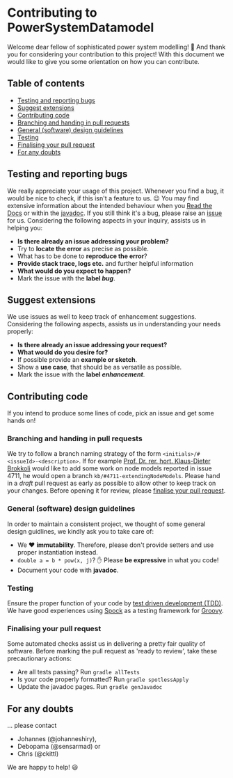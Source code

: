 # Contributing to PowerSystemDatamodel
Welcome dear fellow of sophisticated power system modelling! :wave:
And thank you for considering your contribution to this project!
With this document we would like to give you some orientation on how you can contribute.

## Table of contents
* [Testing and reporting bugs](#testing-and-reporting-bugs)
* [Suggest extensions](#suggest-extensions)
* [Contributing code](#contributing-code)
* [Branching and handing in pull requests](#branching-and-handing-in-pull-requests)
* [General (software) design guidelines](#general-software-design-guidelines)
* [Testing](#testing)
* [Finalising your pull request](#finalising-your-pull-request)
* [For any doubts](#for-any-doubts)

## Testing and reporting bugs
We really appreciate your usage of this project.
Whenever you find a bug, it would be nice to check, if this isn't a feature to us. :wink:
You may find extensive information about the intended behaviour when you [Read the Docs](https://powersystemdatamodel.readthedocs.io/en/latest/) or within the [javadoc](https://ie3-institute.github.io/PowerSystemDataModel/javadoc/).
If you still think it's a bug, please raise an [issue](https://guides.github.com/features/issues/) for us.
Considering the following aspects in your inquiry, assists us in helping you:

* **Is there already an issue addressing your problem?**
* Try to **locate the error** as precise as possible.
* What has to be done to **reproduce the error**?
* **Provide stack trace, logs etc.** and further helpful information
* **What would do you expect to happen?**
* Mark the issue with the **label _bug_**.

## Suggest extensions
We use issues as well to keep track of enhancement suggestions.
Considering the following aspects, assists us in understanding your needs properly:

* **Is there already an issue addressing your request?**
* **What would do you desire for?**
* If possible provide an **example or sketch**.
* Show a **use case**, that should be as versatile as possible.
* Mark the issue with the **label _enhancement_**.

## Contributing code
If you intend to produce some lines of code, pick an issue and get some hands on!

### Branching and handing in pull requests
We try to follow a branch naming strategy of the form `<initials>/#<issueId>-<description>`.
If for example [Prof. Dr. rer. hort. Klaus-Dieter Brokkoli](https://www.instagram.com/prof_broccoli/) would like to add some work on node models reported in issue 4711, he would open a branch `kb/#4711-extendingNodeModels`.
Please hand in a _draft_ pull request as early as possible to allow other to keep track on your changes.
Before opening it for review, please [finalise your pull request](#finalising-your-pull-request).

### General (software) design guidelines
In order to maintain a consistent project, we thought of some general design guidlines, we kindly ask you to take care of:

* We :heart: **immutability**. Therefore, please don't provide setters and use proper instantiation instead.
* `double a = b * pow(x, j)`? :hand: Please **be expressive** in what you code!
* Document your code with **javadoc**.

### Testing
Ensure the proper function of your code by [test driven development (TDD)](https://www.guru99.com/test-driven-development.html).
We have good experiences using [Spock](http://spockframework.org/) as a testing framework for [Groovy](https://groovy-lang.org/).

### Finalising your pull request
Some automated checks assist us in delivering a pretty fair quality of software.
Before marking the pull request as 'ready to review', take these precautionary actions:

* Are all tests passing? Run `gradle allTests`
* Is your code properly formatted? Run `gradle spotlessApply`
* Update the javadoc pages. Run `gradle genJavadoc`

## For any doubts
... please contact
* Johannes (@johanneshiry),
* Debopama (@sensarmad) or
* Chris (@ckittl)

We are happy to help! :smiley:
